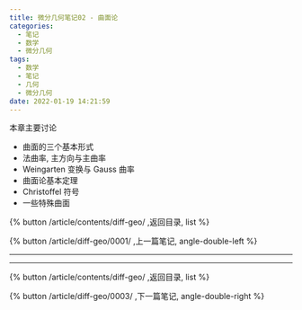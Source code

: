 ```yaml
---
title: 微分几何笔记02 - 曲面论
categories:
  - 笔记
  - 数学
  - 微分几何
tags:
  - 数学
  - 笔记
  - 几何
  - 微分几何
date: 2022-01-19 14:21:59
---
```


本章主要讨论

- 曲面的三个基本形式
- 法曲率, 主方向与主曲率
- Weingarten 变换与 Gauss 曲率
- 曲面论基本定理
- Christoffel 符号
- 一些特殊曲面

<!-- more -->

{% button /article/contents/diff-geo/ ,返回目录, list %}

{% button /article/diff-geo/0001/ ,上一篇笔记, angle-double-left %}

---

---

{% button /article/contents/diff-geo/ ,返回目录, list %}

{% button /article/diff-geo/0003/ ,下一篇笔记, angle-double-right %}
